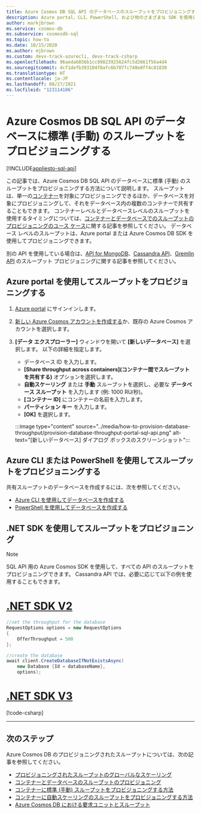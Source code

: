 ```yaml
---
title: Azure Cosmos DB SQL API のデータベースのスループットをプロビジョニングする
description: Azure portal、CLI、PowerShell、および他のさまざまな SDK を使用して、Azure Cosmos DB SQL API でデータベース レベルでスループットをプロビジョニングする方法について説明します。
author: markjbrown
ms.service: cosmos-db
ms.subservice: cosmosdb-sql
ms.topic: how-to
ms.date: 10/15/2020
ms.author: mjbrown
ms.custom: devx-track-azurecli, devx-track-csharp
ms.openlocfilehash: 96aeda6856b1cc89823925624fc5d2661f56a4d4
ms.sourcegitcommit: dcf1defb393104f8afc6b707fc748e0ff4c81830
ms.translationtype: HT
ms.contentlocale: ja-JP
ms.lasthandoff: 08/27/2021
ms.locfileid: "123114106"
---
```

# <a name="provision-standard-manual-throughput-on-a-database-in-azure-cosmos-db---sql-api"></a>Azure Cosmos DB SQL API のデータベースに標準 (手動) のスループットをプロビジョニングする
[!INCLUDE[appliesto-sql-api](../includes/appliesto-sql-api.md)]

この記事では、Azure Cosmos DB SQL API のデータベースに標準 (手動) のスループットをプロビジョニングする方法について説明します。 スループットは、単一の[コンテナー](how-to-provision-container-throughput.md)を対象にプロビジョニングできるほか、データベースを対象にプロビジョニングして、それをデータベース内の複数のコンテナーで共有することもできます。 コンテナーレベルとデータベースレベルのスループットを使用するタイミングについては、[コンテナーとデータベースでのスループットのプロビジョニングのユース ケース](../set-throughput.md)に関する記事を参照してください。 データベース レベルのスループットは、Azure portal または Azure Cosmos DB SDK を使用してプロビジョニングできます。

別の API を使用している場合は、[API for MongoDB](../mongodb/how-to-provision-throughput-mongodb.md)、[Cassandra API](../cassandra/how-to-provision-throughput-cassandra.md)、[Gremlin API](../graph/how-to-provision-throughput-gremlin.md) のスループット プロビジョニングに関する記事を参照してください。

## <a name="provision-throughput-using-azure-portal"></a>Azure portal を使用してスループットをプロビジョニングする

1. [Azure portal](https://portal.azure.com/) にサインインします。

1. [新しい Azure Cosmos アカウントを作成する](create-sql-api-dotnet.md#create-account)か、既存の Azure Cosmos アカウントを選択します。

1. **[データ エクスプローラー]** ウィンドウを開いて **[新しいデータベース]** を選択します。 以下の詳細を指定します。

   * データベース ID を入力します。
   * **[Share throughput across containers]\(コンテナー間でスループットを共有する\)** オプションを選択します。
   * **自動スケーリング** または **手動** スループットを選択し、必要な **データベース スループット** を入力します (例: 1000 RU/秒)。
   * **[コンテナー ID]** にコンテナーの名前を入力します。
   * **パーティション キー** を入力します。
   * **[OK]** を選択します。

    :::image type="content" source="../media/how-to-provision-database-throughput/provision-database-throughput-portal-sql-api.png" alt-text="[新しいデータベース] ダイアログ ボックスのスクリーンショット":::

## <a name="provision-throughput-using-azure-cli-or-powershell"></a>Azure CLI または PowerShell を使用してスループットをプロビジョニングする

共有スループットのデータベースを作成するには、次を参照してください。

* [Azure CLI を使用してデータベースを作成する](manage-with-cli.md#create-a-database-with-shared-throughput)
* [PowerShell を使用してデータベースを作成する](manage-with-powershell.md#create-db-ru)

## <a name="provision-throughput-using-net-sdk"></a>.NET SDK を使用してスループットをプロビジョニング

> [!Note]
> SQL API 用の Azure Cosmos SDK を使用して、すべての API のスループットをプロビジョニングできます。 Cassandra API では、必要に応じて以下の例を使用することもできます。

# <a name="net-sdk-v2"></a>[.NET SDK V2](#tab/dotnetv2)

```csharp
//set the throughput for the database
RequestOptions options = new RequestOptions
{
    OfferThroughput = 500
};

//create the database
await client.CreateDatabaseIfNotExistsAsync(
    new Database {Id = databaseName},  
    options);
```

# <a name="net-sdk-v3"></a>[.NET SDK V3](#tab/dotnetv3)

[!code-csharp[](~/samples-cosmosdb-dotnet-v3/Microsoft.Azure.Cosmos/tests/Microsoft.Azure.Cosmos.Tests/SampleCodeForDocs/DatabaseDocsSampleCode.cs?name=DatabaseCreateWithThroughput)]

---

## <a name="next-steps"></a>次のステップ

Azure Cosmos DB のプロビジョニングされたスループットについては、次の記事を参照してください。

* [プロビジョニングされたスループットのグローバルなスケーリング](../request-units.md)
* [コンテナーとデータベースのスループットのプロビジョニング](../set-throughput.md)
* [コンテナーに標準 (手動) スループットをプロビジョニングする方法](how-to-provision-container-throughput.md)
* [コンテナーに自動スケーリングのスループットをプロビジョニングする方法](how-to-provision-autoscale-throughput.md)
* [Azure Cosmos DB における要求ユニットとスループット](../request-units.md)